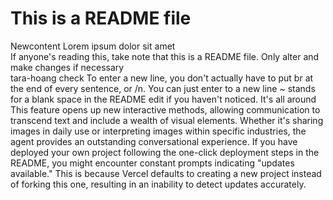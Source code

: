 # This is a README file
Newcontent Lorem ipsum dolor sit amet <br />
If anyone's reading this, take note that this is a README file. Only alter and make changes if necessary <br />
tara-hoang check
To enter a new line, you don't actually have to put br at the end of every sentence, or /n. You can just enter to a new line
~ stands for a blank space in the README edit if you haven't noticed. It's all around
This feature opens up new interactive methods, allowing communication to transcend text and include a wealth of visual elements. Whether it's sharing images in daily use or interpreting images within specific industries, the agent provides an outstanding conversational experience.
If you have deployed your own project following the one-click deployment steps in the README, you might encounter constant prompts indicating "updates available." This is because Vercel defaults to creating a new project instead of forking this one, resulting in an inability to detect updates accurately.
